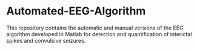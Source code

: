 # Automated-EEG-Algorithm
This repository contains the automatic and manual versions of the EEG algorithm developed in Matlab for detection and quantification of interictal spikes and convulsive seizures.
